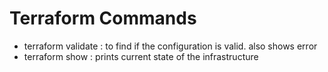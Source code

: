 # Terraform Commands

- terraform validate : to find if the configuration is valid. also shows error
- terraform show : prints current state of the infrastructure
